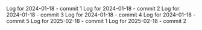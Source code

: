 Log for 2024-01-18 - commit 1
Log for 2024-01-18 - commit 2
Log for 2024-01-18 - commit 3
Log for 2024-01-18 - commit 4
Log for 2024-01-18 - commit 5
Log for 2025-02-18 - commit 1
Log for 2025-02-18 - commit 2

